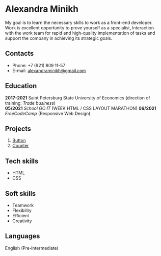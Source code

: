 #  Alexandra Minikh
My goal is to learn the necessary skills to work as a front-end developer.
Work is excellent opportunity to prove yourself as a specialist, Interaction with the work team for rapid and high-quality implementation of tasks and support the company in achieving its strategic goals.
## Contacts
* Phone: +7 (921) 809 11-57
* E-mail: alexandraminikh@gmail.com
## Education
**2017-2021** Saint Petersburg State University of Economics (direction of training: *Trade business*)  
**05/2021** *School GO IT* (WEEK HTML / CSS LAYOUT MARATHON)
**06/2021** *FreeCodeCamp* (Responsive Web Design)  
## Projects
1. [Button](https://github.com/Alexandraminikh/code-examples/tree/main/Button) 
2. [Counter](https://github.com/Alexandraminikh/code-examples/tree/main/counter)  
## Tech skills
* HTML
* CSS  
## Soft skills
* Teamwork
* Flexibility
* Efficient
* Сreativity  
## Languages
English (Pre-Intermediate)




